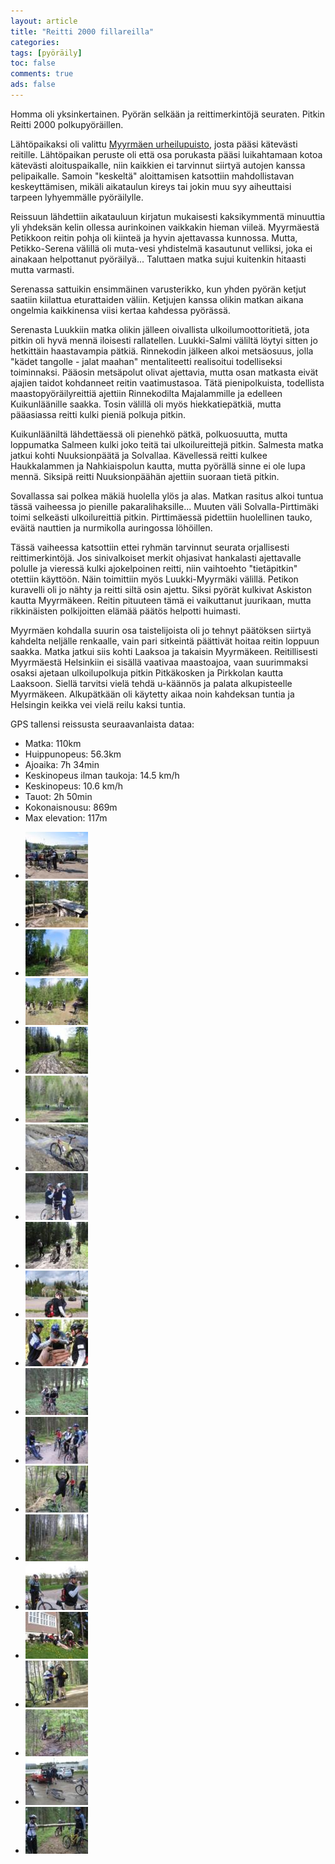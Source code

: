 ```yaml
---
layout: article 
title: "Reitti 2000 fillareilla" 
categories: 
tags: [pyöräily]
toc: false 
comments: true 
ads: false 
---
```


Homma oli yksinkertainen. Pyörän selkään ja reittimerkintöjä seuraten.
Pitkin Reitti 2000 polkupyöräillen.

Lähtöpaikaksi oli valittu [Myyrmäen
urheilupuisto](http://kansalaisen.karttapaikka.fi/kartanhaku/osoitehaku.html?scale=16000&tool=siirra&lang=FI&cy=6683917&cx=2546750&osoite=&kunta=&map.x=199&map.y=204),
josta pääsi kätevästi reitille. Lähtöpaikan peruste oli että osa
porukasta pääsi luikahtamaan kotoa kätevästi aloituspaikalle, niin
kaikkien ei tarvinnut siirtyä autojen kanssa pelipaikalle. Samoin
"keskeltä" aloittamisen katsottiin mahdollistavan keskeyttämisen, mikäli
aikataulun kireys tai jokin muu syy aiheuttaisi tarpeen lyhyemmälle
pyöräilylle.

Reissuun lähdettiin aikatauluun kirjatun mukaisesti kaksikymmentä
minuuttia yli yhdeksän kelin ollessa aurinkoinen vaikkakin hieman
viileä. Myyrmäestä Petikkoon reitin pohja oli kiinteä ja hyvin
ajettavassa kunnossa. Mutta, Petikko-Serena välillä oli muta-vesi
yhdistelmä kasautunut velliksi, joka ei ainakaan helpottanut
pyöräilyä... Taluttaen matka sujui kuitenkin hitaasti mutta varmasti.

Serenassa sattuikin ensimmäinen varusterikko, kun yhden pyörän ketjut
saatiin kiilattua eturattaiden väliin. Ketjujen kanssa olikin matkan
aikana ongelmia kaikkinensa viisi kertaa kahdessa pyörässä.

Serenasta Luukkiin matka olikin jälleen oivallista ulkoilumoottoritietä,
jota pitkin oli hyvä mennä iloisesti rallatellen. Luukki-Salmi väliltä
löytyi sitten jo hetkittäin haastavampia pätkiä. Rinnekodin jälkeen
alkoi metsäosuus, jolla "kädet tangolle - jalat maahan" mentaliteetti
realisoitui todelliseksi toiminnaksi. Pääosin metsäpolut olivat
ajettavia, mutta osan matkasta eivät ajajien taidot kohdanneet reitin
vaatimustasoa. Tätä pienipolkuista, todellista maastopyöräilyreittiä
ajettiin Rinnekodilta Majalammille ja edelleen Kuikunläänille saakka.
Tosin välillä oli myös hiekkatiepätkiä, mutta pääasiassa reitti kulki
pieniä polkuja pitkin.

Kuikunlääniltä lähdettäessä oli pienehkö pätkä, polkuosuutta, mutta
loppumatka Salmeen kulki joko teitä tai ulkoilureittejä pitkin. Salmesta
matka jatkui kohti Nuuksionpäätä ja Solvallaa. Kävellessä reitti kulkee
Haukkalammen ja Nahkiaispolun kautta, mutta pyörällä sinne ei ole lupa
mennä. Siksipä reitti Nuuksionpäähän ajettiin suoraan tietä pitkin.

Sovallassa sai polkea mäkiä huolella ylös ja alas. Matkan rasitus alkoi
tuntua tässä vaiheessa jo pienille pakaralihaksille... Muuten väli
Solvalla-Pirttimäki toimi selkeästi ulkoilureittiä pitkin. Pirttimäessä
pidettiin huolellinen tauko, eväitä nauttien ja nurmikolla auringossa
löhöillen.

Tässä vaiheessa katsottiin ettei ryhmän tarvinnut seurata orjallisesti
reittimerkintöjä. Jos sinivalkoiset merkit ohjasivat hankalasti
ajettavalle polulle ja vieressä kulki ajokelpoinen reitti, niin
vaihtoehto "tietäpitkin" otettiin käyttöön. Näin toimittiin myös
Luukki-Myyrmäki välillä. Petikon kuravelli oli jo nähty ja reitti siltä
osin ajettu. Siksi pyörät kulkivat Askiston kautta Myyrmäkeen. Reitin
pituuteen tämä ei vaikuttanut juurikaan, mutta rikkinäisten polkijoitten
elämää päätös helpotti huimasti.

Myyrmäen kohdalla suurin osa taistelijoista oli jo tehnyt päätöksen
siirtyä kahdelta neljälle renkaalle, vain pari sitkeintä päättivät
hoitaa reitin loppuun saakka. Matka jatkui siis kohti Laaksoa ja
takaisin Myyrmäkeen. Reitillisesti Myyrmäestä Helsinkiin ei sisällä
vaativaa maastoajoa, vaan suurimmaksi osaksi ajetaan ulkoilupolkuja
pitkin Pitkäkosken ja Pirkkolan kautta Laaksoon. Siellä tarvitsi vielä
tehdä u-käännös ja palata alkupisteelle Myyrmäkeen. Alkupätkään oli
käytetty aikaa noin kahdeksan tuntia ja Helsingin keikka vei vielä reilu
kaksi tuntia.

GPS tallensi reissusta seuraavanlaista dataa:

-   Matka: 110km
-   Huippunopeus: 56.3km
-   Ajoaika: 7h 34min
-   Keskinopeus ilman taukoja: 14.5 km/h
-   Keskinopeus: 10.6 km/h
-   Tauot: 2h 50min
-   Kokonaisnousu: 869m
-   Max elevation: 117m

<div class="image-gallery" markdown="1">

-   [![](/images/reitti-2000-fillareilla/Thumbnails/peruskuntofillarireitti2k2006_01b.jpg)](/images/reitti-2000-fillareilla/peruskuntofillarireitti2k2006_01b.jpg)
-   [![](/images/reitti-2000-fillareilla/Thumbnails/peruskuntofillarireitti2k2006_02b.jpg)](/images/reitti-2000-fillareilla/peruskuntofillarireitti2k2006_02b.jpg)
-   [![](/images/reitti-2000-fillareilla/Thumbnails/peruskuntofillarireitti2k2006_03b.jpg)](/images/reitti-2000-fillareilla/peruskuntofillarireitti2k2006_03b.jpg)
-   [![](/images/reitti-2000-fillareilla/Thumbnails/peruskuntofillarireitti2k2006_04b.jpg)](/images/reitti-2000-fillareilla/peruskuntofillarireitti2k2006_04b.jpg)
-   [![](/images/reitti-2000-fillareilla/Thumbnails/peruskuntofillarireitti2k2006_05b.jpg)](/images/reitti-2000-fillareilla/peruskuntofillarireitti2k2006_05b.jpg)
-   [![](/images/reitti-2000-fillareilla/Thumbnails/peruskuntofillarireitti2k2006_06b.jpg)](/images/reitti-2000-fillareilla/peruskuntofillarireitti2k2006_06b.jpg)
-   [![](/images/reitti-2000-fillareilla/Thumbnails/peruskuntofillarireitti2k2006_07b.jpg)](/images/reitti-2000-fillareilla/peruskuntofillarireitti2k2006_07b.jpg)
-   [![](/images/reitti-2000-fillareilla/Thumbnails/peruskuntofillarireitti2k2006_08b.jpg)](/images/reitti-2000-fillareilla/peruskuntofillarireitti2k2006_08b.jpg)
-   [![](/images/reitti-2000-fillareilla/Thumbnails/peruskuntofillarireitti2k2006_09b.jpg)](/images/reitti-2000-fillareilla/peruskuntofillarireitti2k2006_09b.jpg)
-   [![](/images/reitti-2000-fillareilla/Thumbnails/peruskuntofillarireitti2k2006_10b.jpg)](/images/reitti-2000-fillareilla/peruskuntofillarireitti2k2006_10b.jpg)
-   [![](/images/reitti-2000-fillareilla/Thumbnails/peruskuntofillarireitti2k2006_11b.jpg)](/images/reitti-2000-fillareilla/peruskuntofillarireitti2k2006_11b.jpg)
-   [![](/images/reitti-2000-fillareilla/Thumbnails/peruskuntofillarireitti2k2006_12b.jpg)](/images/reitti-2000-fillareilla/peruskuntofillarireitti2k2006_12b.jpg)
-   [![](/images/reitti-2000-fillareilla/Thumbnails/peruskuntofillarireitti2k2006_13b.jpg)](/images/reitti-2000-fillareilla/peruskuntofillarireitti2k2006_13b.jpg)
-   [![](/images/reitti-2000-fillareilla/Thumbnails/peruskuntofillarireitti2k2006_14b.jpg)](/images/reitti-2000-fillareilla/peruskuntofillarireitti2k2006_14b.jpg)
-   [![](/images/reitti-2000-fillareilla/Thumbnails/peruskuntofillarireitti2k2006_15b.jpg)](/images/reitti-2000-fillareilla/peruskuntofillarireitti2k2006_15b.jpg)
-   [![](/images/reitti-2000-fillareilla/Thumbnails/peruskuntofillarireitti2k2006_16b.jpg)](/images/reitti-2000-fillareilla/peruskuntofillarireitti2k2006_16b.jpg)
-   [![](/images/reitti-2000-fillareilla/Thumbnails/peruskuntofillarireitti2k2006_17b.jpg)](/images/reitti-2000-fillareilla/peruskuntofillarireitti2k2006_17b.jpg)
-   [![](/images/reitti-2000-fillareilla/Thumbnails/peruskuntofillarireitti2k2006_18b.jpg)](/images/reitti-2000-fillareilla/peruskuntofillarireitti2k2006_18b.jpg)
-   [![](/images/reitti-2000-fillareilla/Thumbnails/peruskuntofillarireitti2k2006_19b.jpg)](/images/reitti-2000-fillareilla/peruskuntofillarireitti2k2006_19b.jpg)
-   [![](/images/reitti-2000-fillareilla/Thumbnails/peruskuntofillarireitti2k2006_20b.jpg)](/images/reitti-2000-fillareilla/peruskuntofillarireitti2k2006_20b.jpg)
-   [![](/images/reitti-2000-fillareilla/Thumbnails/peruskuntofillarireitti2k2006_21b.jpg)](/images/reitti-2000-fillareilla/peruskuntofillarireitti2k2006_21b.jpg)

</div>
